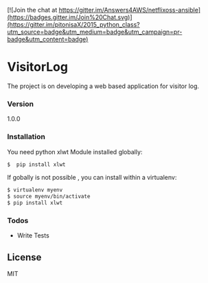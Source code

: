[![Join the chat at https://gitter.im/Answers4AWS/netflixoss-ansible](https://badges.gitter.im/Join%20Chat.svg)](https://gitter.im/pitonisaX/2015_python_class?utm_source=badge&utm_medium=badge&utm_campaign=pr-badge&utm_content=badge)

# VisitorLog
The project is on developing a web based application for visitor log.

### Version
1.0.0

### Installation

You need python xlwt Module installed globally:

```sh
$  pip install xlwt
```

If gobally is not possible , you can install within a virtualenv:

```sh
$ virtualenv myenv
$ source myenv/bin/activate
$ pip install xlwt
  ```
### Todos

 - Write Tests

License
----

MIT
